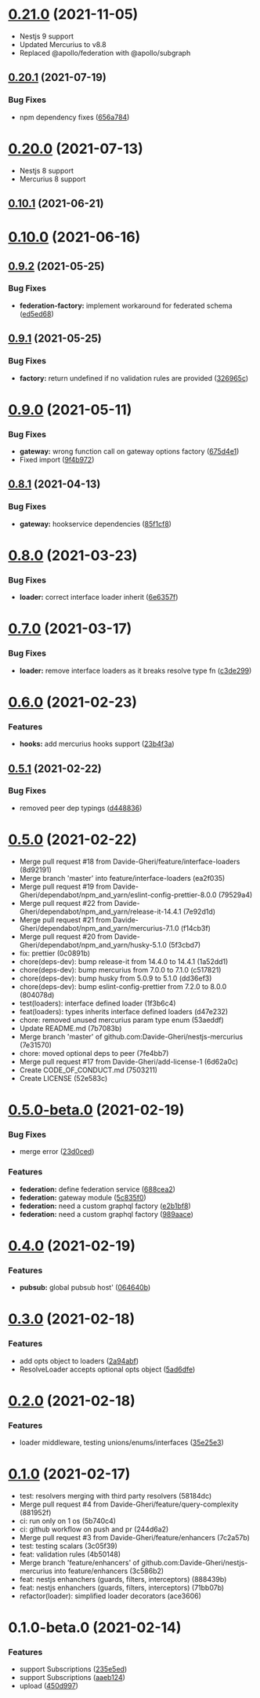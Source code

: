 # [0.21.0](https://github.com/Davide-Gheri/nestjs-mercurius/compare/0.20.1...0.21.0) (2021-11-05)

* Nestjs 9 support
* Updated Mercurius to v8.8
* Replaced @apollo/federation with @apollo/subgraph

## [0.20.1](https://github.com/Davide-Gheri/nestjs-mercurius/compare/0.20.0...0.20.1) (2021-07-19)


### Bug Fixes

* npm dependency fixes ([656a784](https://github.com/Davide-Gheri/nestjs-mercurius/commit/656a784108a7bf93a6d73a7e355729182e2508f3))

# [0.20.0](https://github.com/Davide-Gheri/nestjs-mercurius/compare/0.10.1...0.20.0) (2021-07-13)

* Nestjs 8 support
* Mercurius 8 support

## [0.10.1](https://github.com/Davide-Gheri/nestjs-mercurius/compare/0.10.0...0.10.1) (2021-06-21)

# [0.10.0](https://github.com/Davide-Gheri/nestjs-mercurius/compare/0.9.2...0.10.0) (2021-06-16)

## [0.9.2](https://github.com/Davide-Gheri/nestjs-mercurius/compare/0.9.1...0.9.2) (2021-05-25)


### Bug Fixes

* **federation-factory:** implement workaround for federated schema ([ed5ed68](https://github.com/Davide-Gheri/nestjs-mercurius/commit/ed5ed687225e86314679bae8b890268e93768cf7))

## [0.9.1](https://github.com/Davide-Gheri/nestjs-mercurius/compare/0.9.0...0.9.1) (2021-05-25)


### Bug Fixes

* **factory:** return undefined if no validation rules are provided ([326965c](https://github.com/Davide-Gheri/nestjs-mercurius/commit/326965c93d4d7226648bc14f92689acd7c4bf2dd))

# [0.9.0](https://github.com/Davide-Gheri/nestjs-mercurius/compare/0.8.1...0.9.0) (2021-05-11)


### Bug Fixes

* **gateway:** wrong function call on gateway options factory ([675d4e1](https://github.com/Davide-Gheri/nestjs-mercurius/commit/675d4e1673fccaf1cfd8c7770a5035fc02e2f766))
* Fixed import ([9f4b972](https://github.com/Davide-Gheri/nestjs-mercurius/commit/9f4b97203b703096dd788fc3c383007b830aa5dc))

## [0.8.1](https://github.com/Davide-Gheri/nestjs-mercurius/compare/0.8.0...0.8.1) (2021-04-13)


### Bug Fixes

* **gateway:** hookservice dependencies ([85f1cf8](https://github.com/Davide-Gheri/nestjs-mercurius/commit/85f1cf81495a419a44cfb295cb724f6b63061518))

# [0.8.0](https://github.com/Davide-Gheri/nestjs-mercurius/compare/0.7.0...0.8.0) (2021-03-23)


### Bug Fixes

* **loader:** correct interface loader inherit ([6e6357f](https://github.com/Davide-Gheri/nestjs-mercurius/commit/6e6357fb0a635a988d6bd6dfeae6eb396acd475a))

# [0.7.0](https://github.com/Davide-Gheri/nestjs-mercurius/compare/0.6.0...0.7.0) (2021-03-17)


### Bug Fixes

* **loader:** remove interface loaders as it breaks resolve type fn ([c3de299](https://github.com/Davide-Gheri/nestjs-mercurius/commit/c3de299ddf8249792f79db9fd4723581c8c1cc61))

# [0.6.0](https://github.com/Davide-Gheri/nestjs-mercurius/compare/0.5.1...0.6.0) (2021-02-23)


### Features

* **hooks:** add mercurius hooks support ([23b4f3a](https://github.com/Davide-Gheri/nestjs-mercurius/commit/23b4f3a670786ab89310653ea9d6549eaaa4bfa9))

## [0.5.1](https://github.com/Davide-Gheri/nestjs-mercurius/compare/0.5.0...0.5.1) (2021-02-22)


### Bug Fixes

* removed peer dep typings ([d448836](https://github.com/Davide-Gheri/nestjs-mercurius/commit/d448836a0d42293be102c01358cdcc74e8cb5684))

# [0.5.0](https://github.com/Davide-Gheri/nestjs-mercurius/compare/0.5.0-beta.1...0.5.0) (2021-02-22)

* Merge pull request #18 from Davide-Gheri/feature/interface-loaders (8d92191)
* Merge branch 'master' into feature/interface-loaders (ea2f035)
* Merge pull request #19 from Davide-Gheri/dependabot/npm_and_yarn/eslint-config-prettier-8.0.0 (79529a4)
* Merge pull request #22 from Davide-Gheri/dependabot/npm_and_yarn/release-it-14.4.1 (7e92d1d)
* Merge pull request #21 from Davide-Gheri/dependabot/npm_and_yarn/mercurius-7.1.0 (f14cb3f)
* Merge pull request #20 from Davide-Gheri/dependabot/npm_and_yarn/husky-5.1.0 (5f3cbd7)
* fix: prettier (0c0891b)
* chore(deps-dev): bump release-it from 14.4.0 to 14.4.1 (1a52dd1)
* chore(deps-dev): bump mercurius from 7.0.0 to 7.1.0 (c517821)
* chore(deps-dev): bump husky from 5.0.9 to 5.1.0 (dd36ef3)
* chore(deps-dev): bump eslint-config-prettier from 7.2.0 to 8.0.0 (804078d)
* test(loaders): interface defined loader (1f3b6c4)
* feat(loaders): types inherits interface defined loaders (d47e232)
* chore: removed unused mercurius param type enum (53aeddf)
* Update README.md (7b7083b)
* Merge branch 'master' of github.com:Davide-Gheri/nestjs-mercurius (7e31570)
* chore: moved optional deps to peer (7fe4bb7)
* Merge pull request #17 from Davide-Gheri/add-license-1 (6d62a0c)
* Create CODE_OF_CONDUCT.md (7503211)
* Create LICENSE (52e583c)

# [0.5.0-beta.0](https://github.com/Davide-Gheri/nestjs-mercurius/compare/0.4.0...0.5.0-beta.0) (2021-02-19)


### Bug Fixes

* merge error ([23d0ced](https://github.com/Davide-Gheri/nestjs-mercurius/commit/23d0cedc728ee9218cdf8463617ea8445c4493eb))


### Features

* **federation:** define federation service ([688cea2](https://github.com/Davide-Gheri/nestjs-mercurius/commit/688cea22edb6bdc1e4e0de049005f1737ea83563))
* **federation:** gateway module ([5c835f0](https://github.com/Davide-Gheri/nestjs-mercurius/commit/5c835f067cd996c9a6faab5e026441ccde38cb1e))
* **federation:** need a custom graphql factory ([e2b1bf8](https://github.com/Davide-Gheri/nestjs-mercurius/commit/e2b1bf874408270ef8cd8a06a711a866ed9e7bab))
* **federation:** need a custom graphql factory ([989aace](https://github.com/Davide-Gheri/nestjs-mercurius/commit/989aace729987e437793f699eda81f41912c9ea4))

# [0.4.0](https://github.com/Davide-Gheri/nestjs-mercurius/compare/0.3.0...0.4.0) (2021-02-19)


### Features

* **pubsub:** global pubsub host' ([064640b](https://github.com/Davide-Gheri/nestjs-mercurius/commit/064640b5c64a68c21456810864bfcf59d7c2e76c))

# [0.3.0](https://github.com/Davide-Gheri/nestjs-mercurius/compare/0.2.0...0.3.0) (2021-02-18)


### Features

* add opts object to loaders ([2a94abf](https://github.com/Davide-Gheri/nestjs-mercurius/commit/2a94abfd6bca0f0f6b16a96da0d19e3b09836c4f))
* ResolveLoader accepts optional opts object ([5ad6dfe](https://github.com/Davide-Gheri/nestjs-mercurius/commit/5ad6dfeb45b9213c1fbc041fe0be236d679ba32f))

# [0.2.0](https://github.com/Davide-Gheri/nestjs-mercurius/compare/0.1.0...0.2.0) (2021-02-18)


### Features

* loader middleware, testing unions/enums/interfaces ([35e25e3](https://github.com/Davide-Gheri/nestjs-mercurius/commit/35e25e384a8951a80816ada6f72ad0c3d323a56b))

# [0.1.0](https://github.com/Davide-Gheri/nestjs-mercurius/compare/0.1.0-beta.1...0.1.0) (2021-02-17)

* test: resolvers merging with third party resolvers (58184dc)
* Merge pull request #4 from Davide-Gheri/feature/query-complexity (881952f)
* ci: run only on 1 os (5b740c4)
* ci: github workflow on push and pr (244d6a2)
* Merge pull request #3 from Davide-Gheri/feature/enhancers (7c2a57b)
* test: testing scalars (3c05f39)
* feat: validation rules (4b50148)
* Merge branch 'feature/enhancers' of github.com:Davide-Gheri/nestjs-mercurius into feature/enhancers (3c586b2)
* feat: nestjs enhanchers (guards, filters, interceptors) (888439b)
* feat: nestjs enhanchers (guards, filters, interceptors) (71bb07b)
* refactor(loader): simplified loader decorators (ace3606)

# 0.1.0-beta.0 (2021-02-14)


### Features

* support Subscriptions ([235e5ed](https://github.com/Davide-Gheri/nestjs-mercurius/commit/235e5ed6bd0ea78082a742bcc5bda07a83c126ed))
* support Subscriptions ([aaeb124](https://github.com/Davide-Gheri/nestjs-mercurius/commit/aaeb12494e1012ed2b143e90b0c6a0fc7922f3d6))
* upload ([450d997](https://github.com/Davide-Gheri/nestjs-mercurius/commit/450d99798a3f663dbd7a9a1d4651e7652595722c))

